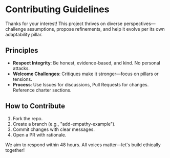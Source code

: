 # Contributing Guidelines

Thanks for your interest! This project thrives on diverse perspectives—challenge assumptions, propose refinements, and help it evolve per its own adaptability pillar.

## Principles
- **Respect Integrity**: Be honest, evidence-based, and kind. No personal attacks.
- **Welcome Challenges**: Critiques make it stronger—focus on pillars or tensions.
- **Process**: Use Issues for discussions, Pull Requests for changes. Reference charter sections.

## How to Contribute
1. Fork the repo.
2. Create a branch (e.g., "add-empathy-example").
3. Commit changes with clear messages.
4. Open a PR with rationale.

We aim to respond within 48 hours. All voices matter—let's build ethically together!
